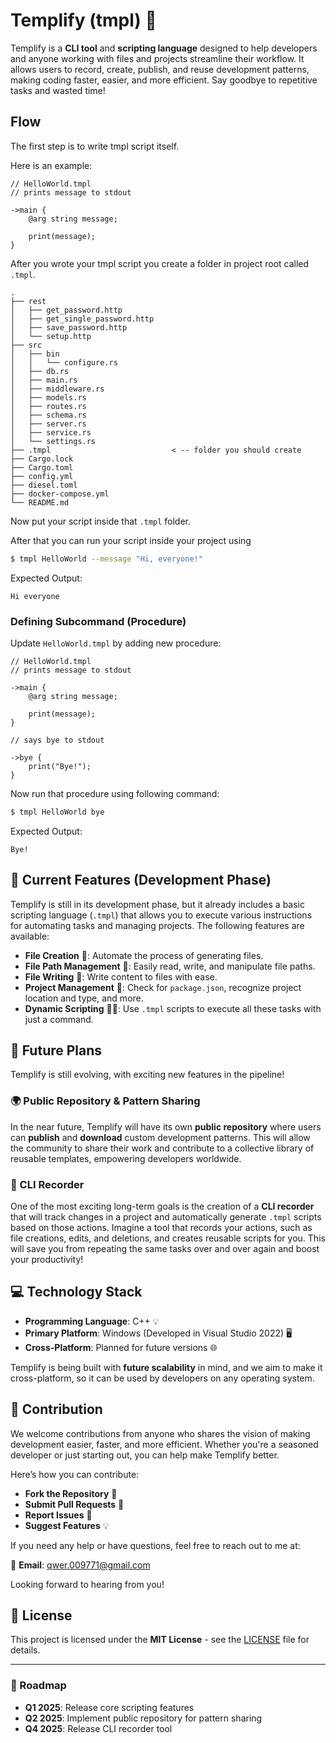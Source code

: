 # Templify (tmpl) 🚀

Templify is a **CLI tool** and **scripting language** designed to help developers and anyone working with files and projects streamline their workflow. It allows users to record, create, publish, and reuse development patterns, making coding faster, easier, and more efficient. Say goodbye to repetitive tasks and wasted time!

## Flow

The first step is to write tmpl script itself.

Here is an example:

```
// HelloWorld.tmpl
// prints message to stdout

->main {
    @arg string message;

    print(message);
}
```

After you wrote your tmpl script you create a folder in project root called `.tmpl`.

```
.
├── rest
│   ├── get_password.http
│   ├── get_single_password.http
│   ├── save_password.http
│   └── setup.http
├── src
│   ├── bin
│   │   └── configure.rs
│   ├── db.rs
│   ├── main.rs
│   ├── middleware.rs
│   ├── models.rs
│   ├── routes.rs
│   ├── schema.rs
│   ├── server.rs
│   ├── service.rs
│   └── settings.rs
├── .tmpl                           < -- folder you should create
├── Cargo.lock
├── Cargo.toml
├── config.yml
├── diesel.toml
├── docker-compose.yml
└── README.md

```

Now put your script inside that `.tmpl` folder.

After that you can run your script inside your project using

```sh
$ tmpl HelloWorld --message "Hi, everyone!"
```

Expected Output:

```
Hi everyone
```

### Defining Subcommand (Procedure)

Update `HelloWorld.tmpl` by adding new procedure:

```
// HelloWorld.tmpl
// prints message to stdout

->main {
    @arg string message;

    print(message);
}

// says bye to stdout

->bye {
    print("Bye!");
}
```

Now run that procedure using following command:

```sh
$ tmpl HelloWorld bye
```

Expected Output:

```
Bye!
```

## 🌱 Current Features (Development Phase)

Templify is still in its development phase, but it already includes a basic scripting language (`.tmpl`) that allows you to execute various instructions for automating tasks and managing projects. The following features are available:

- **File Creation** 📂: Automate the process of generating files.
- **File Path Management** 📁: Easily read, write, and manipulate file paths.
- **File Writing** 📝: Write content to files with ease.
- **Project Management** 🔧: Check for `package.json`, recognize project location and type, and more.
- **Dynamic Scripting** 🧑‍💻: Use `.tmpl` scripts to execute all these tasks with just a command.

## 🚀 Future Plans

Templify is still evolving, with exciting new features in the pipeline!

### 🌍 Public Repository & Pattern Sharing

In the near future, Templify will have its own **public repository** where users can **publish** and **download** custom development patterns. This will allow the community to share their work and contribute to a collective library of reusable templates, empowering developers worldwide.

### 🔄 CLI Recorder

One of the most exciting long-term goals is the creation of a **CLI recorder** that will track changes in a project and automatically generate `.tmpl` scripts based on those actions. Imagine a tool that records your actions, such as file creations, edits, and deletions, and creates reusable scripts for you. This will save you from repeating the same tasks over and over again and boost your productivity!

## 💻 Technology Stack

- **Programming Language**: C++ 💡
- **Primary Platform**: Windows (Developed in Visual Studio 2022) 🖥️
- **Cross-Platform**: Planned for future versions 🌐

Templify is being built with **future scalability** in mind, and we aim to make it cross-platform, so it can be used by developers on any operating system.

## 🙌 Contribution

We welcome contributions from anyone who shares the vision of making development easier, faster, and more efficient. Whether you're a seasoned developer or just starting out, you can help make Templify better.

Here’s how you can contribute:

- **Fork the Repository** 🔨
- **Submit Pull Requests** 🔁
- **Report Issues** 🚨
- **Suggest Features** 💡

If you need any help or have questions, feel free to reach out to me at:

📧 **Email**: [qwer.009771@gmail.com](mailto:qwer.009771@gmail.com)

Looking forward to hearing from you!

## 📜 License

This project is licensed under the **MIT License** - see the [LICENSE](LICENSE) file for details.

---

### 📅 Roadmap

- **Q1 2025**: Release core scripting features
- **Q2 2025**: Implement public repository for pattern sharing
- **Q4 2025**: Release CLI recorder tool

